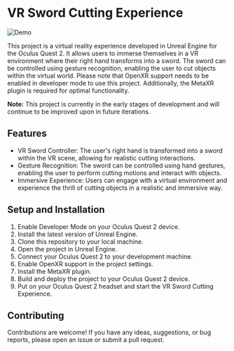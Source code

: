 # VR Sword Cutting Experience

![Demo](demo.gif)

This project is a virtual reality experience developed in Unreal Engine for the Oculus Quest 2. It allows users to immerse themselves in a VR environment where their right hand transforms into a sword. The sword can be controlled using gesture recognition, enabling the user to cut objects within the virtual world. Please note that OpenXR support needs to be enabled in developer mode to use this project. Additionally, the MetaXR plugin is required for optimal functionality.

**Note:** This project is currently in the early stages of development and will continue to be improved upon in future iterations.

## Features

- VR Sword Controller: The user's right hand is transformed into a sword within the VR scene, allowing for realistic cutting interactions.
- Gesture Recognition: The sword can be controlled using hand gestures, enabling the user to perform cutting motions and interact with objects.
- Immersive Experience: Users can engage with a virtual environment and experience the thrill of cutting objects in a realistic and immersive way.

## Setup and Installation

1. Enable Developer Mode on your Oculus Quest 2 device.
2. Install the latest version of Unreal Engine.
3. Clone this repository to your local machine.
4. Open the project in Unreal Engine.
5. Connect your Oculus Quest 2 to your development machine.
6. Enable OpenXR support in the project settings.
7. Install the MetaXR plugin.
8. Build and deploy the project to your Oculus Quest 2 device.
9. Put on your Oculus Quest 2 headset and start the VR Sword Cutting Experience.

## Contributing

Contributions are welcome! If you have any ideas, suggestions, or bug reports, please open an issue or submit a pull request.
